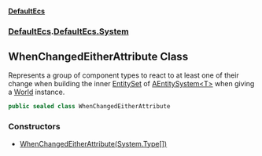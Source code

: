 #### [DefaultEcs](./index.md 'index')
### [DefaultEcs](./index.md 'index').[DefaultEcs.System](./DefaultEcs-System.md 'DefaultEcs.System')
## WhenChangedEitherAttribute Class
Represents a group of component types to react to at least one of their change when building the inner [EntitySet](./DefaultEcs-EntitySet.md 'DefaultEcs.EntitySet') of [AEntitySystem&lt;T&gt;](./DefaultEcs-System-AEntitySystem-T-.md 'DefaultEcs.System.AEntitySystem&lt;T&gt;') when giving a [World](./DefaultEcs-World.md 'DefaultEcs.World') instance.  
```C#
public sealed class WhenChangedEitherAttribute
```
### Constructors
- [WhenChangedEitherAttribute(System.Type[])](./DefaultEcs-System-WhenChangedEitherAttribute-WhenChangedEitherAttribute(System-Type--).md 'DefaultEcs.System.WhenChangedEitherAttribute.WhenChangedEitherAttribute(System.Type[])')

